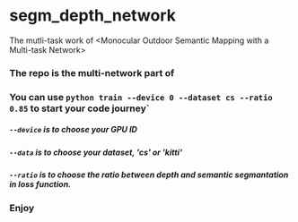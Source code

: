 # segm_depth_network
The mutli-task work of &lt;Monocular Outdoor Semantic Mapping with a Multi-task Network>

### The repo is the multi-network part of <Monocular Outdoor Semantic Mapping with a Multi-task Network>
### You can use `python train --device 0 --dataset cs --ratio 0.85` to start your code journey`

##### `--device` is to choose your GPU ID
##### `--data` is to choose your dataset, 'cs' or 'kitti'
##### `--ratio` is to choose the ratio between depth and semantic segmantation in loss function.

### Enjoy
